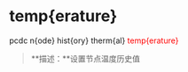 # temp{erature}
pcdc n{ode} hist{ory} therm{al} <span style='color: red;'>temp{erature}</span>
> **描述：**设置节点温度历史值

